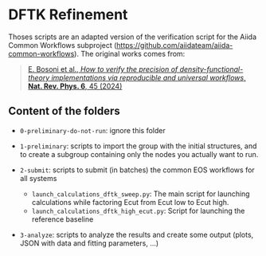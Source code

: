 # DFTK Refinement
Thoses scripts are an adapted version of the verification script for the Aiida Common Workflows subproject (https://github.com/aiidateam/aiida-common-workflows). The original works comes from:

>  [E. Bosoni et al., *How to verify the precision of density-functional-theory implementations via reproducible and universal workflows*, **Nat. Rev. Phys. 6**, 45 (2024)](https://doi.org/10.1038/s42254-023-00655-3)

## Content of the folders

- `0-preliminary-do-not-run`: ignore this folder
  
- `1-preliminary`: scripts to import the group with the initial structures, and to create a subgroup containing only the nodes you actually want to run.

- `2-submit`: scripts to submit (in batches) the common EOS workflows for all systems
  - `launch_calculations_dftk_sweep.py`: The main script for launching calculations while factoring Ecut from Ecut low to Ecut high.
  - `launch_calculations_dftk_high_ecut.py`: Script for launching the reference baseline
- `3-analyze`: scripts to analyze the results and create some output (plots, JSON with data and fitting parameters, ...)
